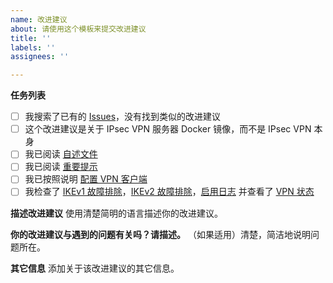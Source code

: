 ```yaml
---
name: 改进建议
about: 请使用这个模板来提交改进建议
title: ''
labels: ''
assignees: ''

---
```


**任务列表**

- [ ] 我搜索了已有的 [Issues](https://github.com/sbcarp/docker-ipsec-vpn-server/issues?q=is%3Aissue)，没有找到类似的改进建议
- [ ] 这个改进建议是关于 IPsec VPN 服务器 Docker 镜像，而不是 IPsec VPN 本身
- [ ] 我已阅读 [自述文件](https://github.com/sbcarp/docker-ipsec-vpn-server/blob/master/README-zh.md)
- [ ] 我已阅读 [重要提示](https://github.com/sbcarp/docker-ipsec-vpn-server/blob/master/README-zh.md#重要提示)
- [ ] 我已按照说明 [配置 VPN 客户端](https://github.com/sbcarp/docker-ipsec-vpn-server/blob/master/README-zh.md#下一步)
- [ ] 我检查了 [IKEv1 故障排除](https://github.com/sbcarp/setup-ipsec-vpn/blob/master/docs/clients-zh.md#ikev1-故障排除)，[IKEv2 故障排除](https://github.com/sbcarp/setup-ipsec-vpn/blob/master/docs/ikev2-howto-zh.md#ikev2-故障排除)，[启用日志](https://github.com/sbcarp/docker-ipsec-vpn-server/blob/master/docs/advanced-usage-zh.md#启用-libreswan-日志) 并查看了 [VPN 状态](https://github.com/sbcarp/setup-ipsec-vpn/blob/master/docs/clients-zh.md#检查日志及-vpn-状态)

**描述改进建议**
使用清楚简明的语言描述你的改进建议。

**你的改进建议与遇到的问题有关吗？请描述。**
（如果适用）清楚，简洁地说明问题所在。

**其它信息**
添加关于该改进建议的其它信息。
